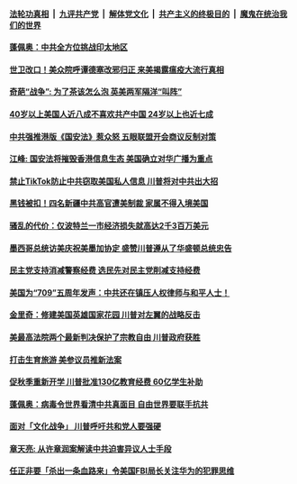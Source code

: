 

####  [法轮功真相](../../../../basic/blob/master/README.md?t=07101331) &nbsp;|&nbsp; [九评共产党](../../../../9ping.md/blob/master/README.md?t=07101331) &nbsp;|&nbsp; [解体党文化](../../../../jtdwh.md/blob/master/README.md?t=07101331)  &nbsp;|&nbsp; [共产主义的终极目的](../../../../gczydzjmd.md/blob/master/README.md?t=07101331) &nbsp;|&nbsp; [魔鬼在统治我们的世界](../../../../mgztzwmdsj.md/blob/master/README.md?t=07101331) 

#### [蓬佩奥：中共全方位挑战印太地区](../pages/soh6/399316.md?t=07101331) 
#### [世卫改口！美众院呼谭德塞改邪归正 来美揭露瘟疫大流行真相](../pages/soh6/399238.md?t=07101331) 
#### [奇葩“战争”: 为了茶该怎么泡 英美两军隔洋“叫阵”](../pages/soh6/399241.md?t=07101331) 
#### [40岁以上美国人近八成不喜欢共产中国 24岁以上也近七成](../pages/soh6/399190.md?t=07101331) 
#### [中共强推港版《国安法》惹众怒 五眼联盟开会商议反制对策](../pages/soh6/399229.md?t=07101331) 
#### [江峰: 国安法将摧毁香港信息生态 美国确立对华广播为重点](../pages/soh6/399220.md?t=07101331) 
#### [禁止TikTok防止中共窃取美国私人信息  川普将对中共出大招](../pages/soh6/399151.md?t=07101331) 
#### [黑钱被扣！四名新疆中共高官遭美制裁 家属不得入境美国](../pages/soh6/399163.md?t=07101331) 
#### [骚乱的代价：仅波特兰一市经济损失就高达2千3百万美元](../pages/soh6/399154.md?t=07101331) 
#### [墨西哥总统访美庆祝美墨加协定 盛赞川普遵从了华盛顿总统忠告](../pages/soh6/399145.md?t=07101331) 
#### [民主党支持消减警察经费 选民先对民主党削减支持经费](../pages/soh6/399130.md?t=07101331) 
#### [美国为“709”五周年发声：中共还在镇压人权律师与和平人士！ ](../pages/soh6/399106.md?t=07101331) 
#### [金里奇：修建美国英雄国家花园 川普对左翼的战略反击](../pages/soh6/398998.md?t=07101331) 
#### [美最高法院两个最新判决保护了宗教自由 川普政府获胜](../pages/soh6/398845.md?t=07101331) 
#### [打击生育旅游 美参议员推新法案](../pages/soh6/398905.md?t=07101331) 
#### [促秋季重新开学 川普批准130亿教育经费 60亿学生补助 ](../pages/soh6/398839.md?t=07101331) 
#### [蓬佩奥：病毒令世界看清中共真面目 自由世界要联手抗共](../pages/soh6/398833.md?t=07101331) 
#### [面对「文化战争」 川普呼吁共和党人要强硬](../pages/soh6/398824.md?t=07101331) 
#### [章天亮: 从许章润案解读中共迫害异议人士手段](../pages/soh6/398809.md?t=07101331) 
#### [任正非要「杀出一条血路来」令美国FBI局长关注华为的犯罪思维  ](../pages/soh6/398767.md?t=07101331) 
